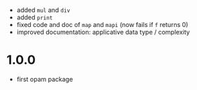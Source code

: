 
  - added `mul` and `div`
  - added `print`
  - fixed code and doc of `map` and `mapi` (now fails if `f` returns 0)
  - improved documentation: applicative data type / complexity

# 1.0.0
  - first opam package

